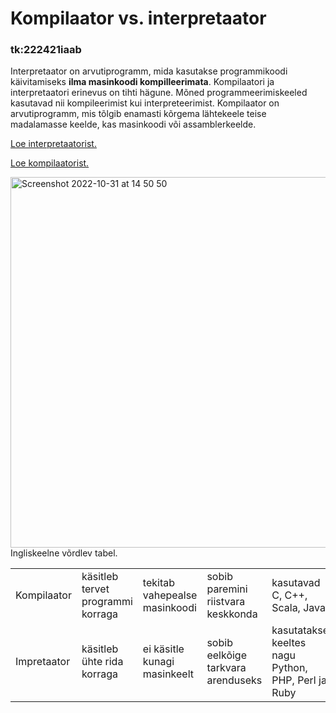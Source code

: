 <!DOCTYPE html>
<html>
<body>

<h1>Kompilaator vs. interpretaator</h1>

<h3>tk:222421iaab</h3>

</body>
</html>


   Interpretaator on arvutiprogramm, mida kasutakse programmikoodi käivitamiseks <b>ilma masinkoodi kompilleerimata</b>. Kompilaatori ja interpretaatori erinevus on tihti hägune. Mõned programmeerimiskeeled kasutavad nii kompileerimist kui interpreteerimist. Kompilaator on arvutiprogramm, mis tõlgib enamasti kõrgema lähtekeele teise madalamasse keelde, kas masinkoodi või assamblerkeelde.

<a href="https://en.wikipedia.org/wiki/Interpreter_(computing)"> Loe interpretaatorist.</a>

<a href="https://en.wikipedia.org/wiki/Compiler"> Loe kompilaatorist.</a>

<img width="593" alt="Screenshot 2022-10-31 at 14 50 50" src="https://user-images.githubusercontent.com/117080434/199012115-3a1221f9-c96e-4875-9ae4-5d417dbfcb0f.png"> Ingliskeelne võrdlev tabel.

<table>
<td/>Kompilaator<td>käsitleb tervet programmi korraga<td>tekitab vahepealse masinkoodi<td>sobib paremini riistvara keskkonda<td>kasutavad C, C++, Scala, Java</tr>
<td/>Impretaator<td>käsitleb ühte rida korraga<td>ei käsitle kunagi masinkeelt<td>sobib eelkõige tarkvara arenduseks<td>kasutatakse keeltes nagu Python, PHP, Perl ja Ruby</tr>      
</table>
